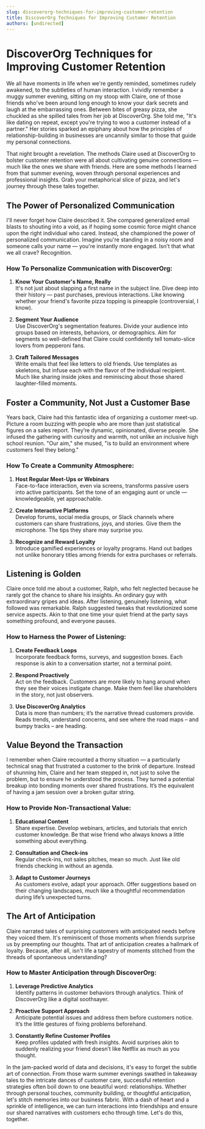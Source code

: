 ```yaml
---
slug: discoverorg-techniques-for-improving-customer-retention
title: DiscoverOrg Techniques for Improving Customer Retention
authors: [undirected]
---
```



# DiscoverOrg Techniques for Improving Customer Retention

We all have moments in life when we're gently reminded, sometimes rudely awakened, to the subtleties of human interaction. I vividly remember a muggy summer evening, sitting on my stoop with Claire, one of those friends who've been around long enough to know your dark secrets and laugh at the embarrassing ones. Between bites of greasy pizza, she chuckled as she spilled tales from her job at DiscoverOrg. She told me, "It's like dating on repeat, except you're trying to woo a customer instead of a partner." Her stories sparked an epiphany about how the principles of relationship-building in businesses are uncannily similar to those that guide my personal connections.

That night brought a revelation. The methods Claire used at DiscoverOrg to bolster customer retention were all about cultivating genuine connections — much like the ones we share with friends. Here are some methods I learned from that summer evening, woven through personal experiences and professional insights. Grab your metaphorical slice of pizza, and let's journey through these tales together.

## The Power of Personalized Communication

I'll never forget how Claire described it. She compared generalized email blasts to shouting into a void, as if hoping some cosmic force might chance upon the right individual who cared. Instead, she championed the power of personalized communication. Imagine you're standing in a noisy room and someone calls your name — you're instantly more engaged. Isn't that what we all crave? Recognition.

### How To Personalize Communication with DiscoverOrg:

1. **Know Your Customer's Name, Really**  
   It's not just about slapping a first name in the subject line. Dive deep into their history — past purchases, previous interactions. Like knowing whether your friend's favorite pizza topping is pineapple (controversial, I know).

2. **Segment Your Audience**  
   Use DiscoverOrg's segmentation features. Divide your audience into groups based on interests, behaviors, or demographics. Aim for segments so well-defined that Claire could confidently tell tomato-slice lovers from pepperoni fans.

3. **Craft Tailored Messages**  
   Write emails that feel like letters to old friends. Use templates as skeletons, but infuse each with the flavor of the individual recipient. Much like sharing inside jokes and reminiscing about those shared laughter-filled moments.

## Foster a Community, Not Just a Customer Base

Years back, Claire had this fantastic idea of organizing a customer meet-up. Picture a room buzzing with people who are more than just statistical figures on a sales report. They’re dynamic, opinionated, diverse people. She infused the gathering with curiosity and warmth, not unlike an inclusive high school reunion. "Our aim," she mused, "is to build an environment where customers feel they belong."

### How To Create a Community Atmosphere:

1. **Host Regular Meet-Ups or Webinars**  
   Face-to-face interaction, even via screens, transforms passive users into active participants. Set the tone of an engaging aunt or uncle — knowledgeable, yet approachable.

2. **Create Interactive Platforms**  
   Develop forums, social media groups, or Slack channels where customers can share frustrations, joys, and stories. Give them the microphone. The tips they share may surprise you.

3. **Recognize and Reward Loyalty**  
   Introduce gamified experiences or loyalty programs. Hand out badges not unlike honorary titles among friends for extra purchases or referrals.

## Listening is Golden

Claire once told me about a customer, Ralph, who felt neglected because he rarely got the chance to share his insights. An ordinary guy with extraordinary gripes and ideas. After listening, genuinely listening, what followed was remarkable. Ralph suggested tweaks that revolutionized some service aspects. Akin to that one time your quiet friend at the party says something profound, and everyone pauses.

### How to Harness the Power of Listening:

1. **Create Feedback Loops**  
   Incorporate feedback forms, surveys, and suggestion boxes. Each response is akin to a conversation starter, not a terminal point.

2. **Respond Proactively**  
   Act on the feedback. Customers are more likely to hang around when they see their voices instigate change. Make them feel like shareholders in the story, not just observers.

3. **Use DiscoverOrg Analytics**  
   Data is more than numbers; it’s the narrative thread customers provide. Reads trends, understand concerns, and see where the road maps – and bumpy tracks – are heading.

## Value Beyond the Transaction

I remember when Claire recounted a thorny situation — a particularly technical snag that frustrated a customer to the brink of departure. Instead of shunning him, Claire and her team stepped in, not just to solve the problem, but to ensure he understood the process. They turned a potential breakup into bonding moments over shared frustrations. It’s the equivalent of having a jam session over a broken guitar string.

### How to Provide Non-Transactional Value:

1. **Educational Content**  
   Share expertise. Develop webinars, articles, and tutorials that enrich customer knowledge. Be that wise friend who always knows a little something about everything.

2. **Consultation and Check-ins**  
   Regular check-ins, not sales pitches, mean so much. Just like old friends checking in without an agenda.

3. **Adapt to Customer Journeys**  
   As customers evolve, adapt your approach. Offer suggestions based on their changing landscapes, much like a thoughtful recommendation during life’s unexpected turns.

## The Art of Anticipation

Claire narrated tales of surprising customers with anticipated needs before they voiced them. It's reminiscent of those moments when friends surprise us by preempting our thoughts. That art of anticipation creates a hallmark of loyalty. Because, after all, isn't life a tapestry of moments stitched from the threads of spontaneous understanding?

### How to Master Anticipation through DiscoverOrg:

1. **Leverage Predictive Analytics**  
   Identify patterns in customer behaviors through analytics. Think of DiscoverOrg like a digital soothsayer.

2. **Proactive Support Approach**  
   Anticipate potential issues and address them before customers notice. It’s the little gestures of fixing problems beforehand.

3. **Constantly Refine Customer Profiles**  
   Keep profiles updated with fresh insights. Avoid surprises akin to suddenly realizing your friend doesn’t like Netflix as much as you thought.

In the jam-packed world of data and decisions, it's easy to forget the subtle art of connection. From those warm summer evenings swathed in takeaway tales to the intricate dances of customer care, successful retention strategies often boil down to one beautiful word: relationships. Whether through personal touches, community building, or thoughtful anticipation, let's stitch memories into our business fabric. With a dash of heart and a sprinkle of intelligence, we can turn interactions into friendships and ensure our shared narratives with customers echo through time. Let's do this, together.